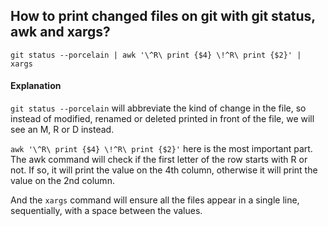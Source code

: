 ## How to print changed files on git with git status, awk and xargs?
```shell
git status --porcelain | awk '\^R\ print {$4} \!^R\ print {$2}' | xargs
```

#### Explanation
`git status --porcelain` will abbreviate the kind of change in the file, so instead of modified, renamed or deleted printed in front of the file, we will see an M, R or D instead.

`awk '\^R\ print {$4} \!^R\ print {$2}'` here is the most important part. The awk command will check if the first letter of the row starts with R or not. If so, it will print the value on the 4th column, otherwise it will print the value on the 2nd column.

And the `xargs` command will ensure all the files appear in a single line, sequentially, with a space between the values.

